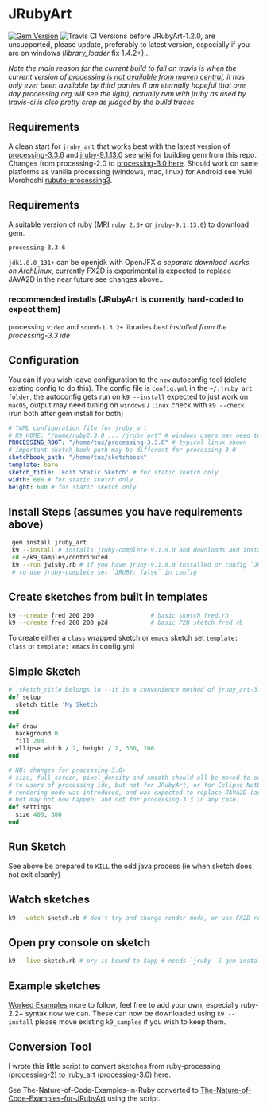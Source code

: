 
# JRubyArt
[![Gem Version](https://badge.fury.io/rb/jruby_art.svg)](http://badge.fury.io/rb/jruby_art)
![Travis CI](https://travis-ci.org/ruby-processing/JRubyArt.svg)
Versions before JRubyArt-1.2.0, are unsupported, please update, preferably to latest version, especially if you are on windows (_library_loader_ fix 1.4.2+)...

_Note the main reason for the current build to fail on travis is when the current version of [processing is not available from maven central][testing], it has only ever been available by third parties (I am eternally hopeful that one day processing.org will see the light), actually rvm with jruby as used by travis-ci is also pretty crap as judged by the build traces._

## Requirements
A clean start for `jruby_art` that works best with the latest version of [processing-3.3.6](https://github.com/processing/processing/releases) and [jruby-9.1.13.0](http://jruby.org/download) see [wiki](https://github.com/ruby-processing/JRubyArt/wiki/Building-latest-gem) for building gem from this repo.  Changes from processing-2.0 to [processing-3.0 here](https://github.com/processing/processing/wiki/Changes-in-3.0). Should work on same platforms as vanilla processing (windows, mac, linux) for Android see Yuki Morohoshi [rubuto-processing3][].
## Requirements

A suitable version of ruby (MRI `ruby 2.3+` or `jruby-9.1.13.0`) to download gem.

`processing-3.3.6`

`jdk1.8.0_131+` can be openjdk with OpenJFX _a separate download works on ArchLinux_, currently FX2D is experimental is expected to replace JAVA2D in the near future see changes above...

### recommended installs (JRubyArt is currently hard-coded to expect them)

processing `video` and `sound-1.3.2+` libraries _best installed from the processing-3.3 ide_


## Configuration

You can if you wish leave configuration to the `new` autoconfig tool (delete existing config to do this). The config file is `config.yml` in the `~/.jruby_art folder`, the autoconfig gets run on `k9 --install` expected to just work on `macOS`, output may need tuning on `windows` / `linux` check with `k9 --check` (run both after gem install for both)

```yaml
# YAML configuration file for jruby_art
# K9_HOME: "/home/ruby2.3.0 ... /jruby_art" # windows users may need to set this
PROCESSING_ROOT: "/home/tux/processing-3.3.6" # typical linux shown
# important sketch_book path may be different for processing-3.0
sketchbook_path: "/home/tux/sketchbook"
template: bare
sketch_title: 'Edit Static Sketch' # for static sketch only
width: 600 # for static sketch only
height: 600 # for static sketch only
```

## Install Steps (assumes you have requirements above)

```bash
 gem install jruby_art
 k9 --install # installs jruby-complete-9.1.9.0 and downloads and installs samples to ~/k9_samples
 cd ~/k9_samples/contributed
 k9 --run jwishy.rb # if you have jruby-9.1.9.0 installed or config `JRUBY: false`
 # to use jruby-complete set `JRUBY: false` in config
```
## Create sketches from built in templates
```bash
k9 --create fred 200 200                # basic sketch fred.rb
k9 --create fred 200 200 p2d            # basic P2D sketch fred.rb
```
To create either a `class` wrapped sketch or `emacs` sketch set `template: class` or `template: emacs` in config.yml

## Simple Sketch
```ruby
# :sketch_title belongs in --it is a convenience method of jruby_art-3.0+
def setup
  sketch_title 'My Sketch'
end

def draw
  background 0
  fill 200
  ellipse width / 2, height / 2, 300, 200
end

# NB: changes for processing-3.0+
# size, full_screen, pixel_density and smooth should all be moved to settings (this is hidden
# to users of processing ide, but not for JRubyArt, or for Eclipse NetBeans users). The FX2D
# rendering mode was introduced, and was expected to replace JAVA2D (as default rendering mode)
# but may not now happen, and not for processing-3.3 in any case.
def settings
  size 400, 300
end
```
## Run Sketch
See above
be prepared to `KILL` the odd java process (ie when sketch does not exit cleanly)

## Watch sketches
```bash
k9 --watch sketch.rb # don't try and change render mode, or use FX2D render mode during watch yet
```
## Open pry console on sketch
```bash
k9 --live sketch.rb # pry is bound to $app # needs `jruby -S gem install pry`
```
## Example sketches

[Worked Examples](https://github.com/ruby-processing/JRubyArt-examples) more to follow, feel free to add your own, especially ruby-2.2+ syntax now we can. These can now be downloaded using `k9 --install` please move existing `k9_samples` if you wish to keep them.

## Conversion Tool

I wrote this little script to convert sketches from ruby-processing (processing-2) to jruby_art (processing-3.0) [here](https://gist.github.com/monkstone/1a658bdda4ea21c204c5).

See The-Nature-of-Code-Examples-in-Ruby converted to [The-Nature-of-Code-Examples-for-JRubyArt](https://github.com/ruby-processing/The-Nature-of-Code-for-JRubyArt) using the script.

[rubuto-processing3]:https://github.com/hoshi-sano/ruboto-processing3
[testing]:http://ruby-processing.github.io/testing/testing/
